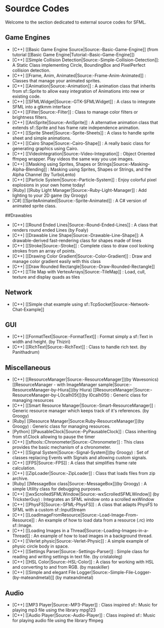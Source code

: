 # Sourdce Codes

Welcome to the section dedicated to external source codes for SFML.

## Game Engines
* [C++] [[Basic Game Engine Source|Source:-Basic-Game-Engine]] (from tutorial [[Basic Game Engine|Tutorial:-Basic-Game-Engine]])
* [C++] [[Simple Collision Detection|Source:-Simple-Collision-Detection]]: A Static Class implementing Circle, BoundingBox and PixelPerfect collision detection.
* [C++] [[Frame, Anim, Animated|Source:-Frame-Anim-Animated]] : Classes that manage your animated sprites.
* [C++] [[Animation|Source:-Animation]] : A animation class that inherits from sf::Sprite to allow easy integration of Animations into new or existing code.
* [C++] [[SFMLWidget|Source:-GTK-SFMLWidget]] : A class to integrate SFML into a gtkmm interface
* [C++] [[Filter|Source:-Filter]] : Class to manage color filters or brightness filters.
* [C++] [[AniSprite|Source:-AniSprite]] : A alternative animation class that extends sf::Sprite and has frame rate independence animation.
* [C++] [[Sprite Sheet|Source:-Sprite-Sheets]] : A class to handle sprite sheet and simple animations.
* [C++] [[Cairo Shape|Source:-Cairo-Shape]] : A really basic class for generating graphics using Cairo.
* [C++] [[VideoIntegration|Source:-Video-Integration]] : Object Oriented ffmpeg wrapper. Play videos the same way you use images.
* [C++] [[Masking using Sprites, Shapes or Strings|Source:-Masking-Alpha-Blending]] : Masking using Sprites, Shapes or Strings, and the Alpha Channel (by TurboLento)
* [C++] [[Particle System|Source:-Particle-System]] : Enjoy colorful pixel explosions in your own home today!
* [Ruby] [[Ruby Light Manager|Source:-Ruby-Light-Manager]] : Add lighting to your 2D game (by Groogy)
* [C#] [[SpriteAnimated|Source:-Sprite-Animated]] : A C# version of animated sprite class.

##Drawables
* [C++] [[Round Ended Lines|Source:-Round-Ended-Lines]] : A class that renders round ended Lines (by Foaly)
* [C++] [[Drawable Line Shape|Source:-Drawable-Line-Shape]]: A drawable-derived fast-rendering class for shapes made of lines
* [C++] [[Stroke|Source:-Stroke]] : Complete class to draw cool looking strokes from an array of points.
* [C++] [[Drawing Color Gradient|Source:-Color-Gradient]] : Draw and manage color gradient easily with this class
* [C++] [[Draw Rounded Rectangle|Source:-Draw-Rounded-Rectangle]] 
* [C++] [[Tile Map with VertexArrays|Source:-TileMap]] : Load, cull, texture and display quads as tiles

## Network
* [C++] [[Simple chat example using sf::TcpSocket|Source:-Network-Chat-Example]]

## GUI
* [C++] [[FormatText|Source:-FormatText]] : Format simply a sf::Text in width and height. (by Thiziri)
* [C++] [[RichText|Source:-RichText]] : Class to handle rich text. (by Panithadrum)

## Miscellaneous
* [C++] [[ResourceManager|Source:-ResourceManager]](by Wavesonics) [[ResourceManager - with ImageManager sample|Source:-ResourceManager-by-Hiura]](by Hiura) [[ResourceManager|Source:-ResourceManager-by-L0calh05t]](by l0calh05t)  : Generic class for managing resources
* [C++] [[Smart Resource Manager|Source:-Smart-ResourceManager]] : Generic resource manager which keeps track of it's references. (by Groogy)
* [Ruby] [[Resource Manager|Source:Ruby-ResourceManager]](by Groogy)  : Generic class for managing resources.
* [Python] [[PausableClock|Source:-PyPausableClock]] : Class inheriting from sf.Clock allowing to pause the timer
* [C++] [[sftools::Chronometer|Source:-Chronometer]] : This class provides the basic mechanism of a chronometer.
* [C++] [[Signal System|Source:-Signal-System]](by Groogy)  : Set of classes replacing Events with Signals and allowing custom signals.
* [C++] [[FPS|Source:-FPS]] : A class that simplifies frame rate calculation.
* [C++] [[ZipLoader|Source:-ZipLoader]] : Class that loads files from zip archive.
* [Ruby] [[MessageBox class|Source:-MessageBox]](by Groogy)  : A simple Utility class for debugging purposes.
* [C++] [[wxScrolledSFMLWindow|Source:-wxScrolledSFMLWindow]] (by TricksterGuy) : Integrates an SFML window onto a scrolled wxWindow
* [C++] [[PhysFS|Source:-SFML-PhysFS]] : A class that adapts PhysFS to SFML with a custom sf::InputStream
* [C++] [[LoadImageFromResource|Source:-Load-Image-From-Resource]] : An example of how to load data from a resource (.rc) into sf::Image.
* [C++] [[Loading Images in a Thread|Source:-Loading-Images-in-a-Thread]] : An example of how to load images in a background thread.
* [C++] [[Verlet physic|Source:-Verlet-Physic]] : A simple example of physic circle body in space.
* [C++] [[Settings Parser|Source:-Settings-Parser]] : Simple class for reading and writing settings in text file. (by cristaloleg)
* [C++] [[HSL Color|Source:-HSL-Color]] : A class for working with HSL and converting to and from RGB. (by masskiller)
* [C++] [[Simple and elegant File Logger|Source:-Simple-File-Logger-(by-mateandmetal)]] (by mateandmetal)

## Audio
* [C++] [[MP3 Player|Source:-MP3-Player]] : Class inspired sf:: Music for playing mp3 file using the library mpg123
* [C++] [[Audio Player|Source:-Audio-Player]] : Class inspired sf:: Music for playing audio file using the library ffmpeg